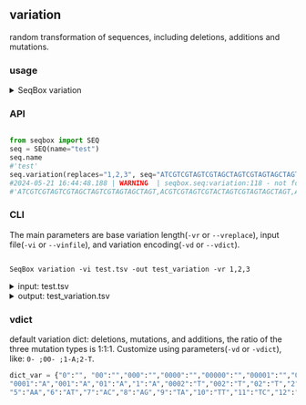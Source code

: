 ## variation

random transformation of sequences, including deletions, additions and mutations.


### usage

<details>
    <summary>SeqBox variation</summary>

    usage: SeqBox variation [-h] [-out OUT] [-od OUT_DIR] [-vi VIN] [-vr VREPLACE]
                            [-vd VDICT]

    optional arguments:
    -h, --help            show this help message and exit
    -out OUT, --out_file OUT
                            sequence out file with TSV format
    -od OUT_DIR, --out_dir OUT_DIR
                            out direction
    -vi VIN, --vinfile VIN
    -vr VREPLACE, --vreplace VREPLACE
                            replace base number, like: 1,2,3
    -vd VDICT, --vdict VDICT
                            variation dict, like: '1:A-2:T-3:C-4:G'

</details>


### API

```python

from seqbox import SEQ
seq = SEQ(name="test")
seq.name
#'test'
seq.variation(replaces="1,2,3", seq="ATCGTCGTAGTCGTAGCTAGTCGTAGTAGCTAGT")
#2024-05-21 16:44:48.188 | WARNING  | seqbox.seq:variation:118 - not found params dict_base, use default dict_base
#'ATCGTCGTAGTCGTAGCTAGTCGTAGTAGCTAGT,ACGTCGTAGTCGTACTAGTCGTAGTAGCTAGT,ATCGTCGTAGTGTAGTAGTCGTAGTAGCTAT'

```

### CLI

The main parameters are base variation length(`-vr` or `--vreplace`), input file(`-vi` or `--vinfile`), and variation encoding(`-vd` or `--vdict`).

```shell

SeqBox variation -vi test.tsv -out test_variation -vr 1,2,3

```


<details>
    <summary>input: test.tsv</summary>

    #seq
    ACCATTAGCACCAACAGGCAAGCTCCTGCACGGTA
    GTGCAGGCCCAACTTTCCCCACCTATAGGCTACGG
    GACCGGGCGGGACTTTCGCCCAATCATCACATACC
    AACCGGTAGTCGATGAGCGCTCATTAACACGAAGC
    GTTCTGGTCATTTATCCTCCCTCAGGTACGGATTT
    TTGCCGCTCAATTGAAAGGTACTGCCAGGAGTGTC
    AGGCCAGAACGGATATACTAGTTGCTCCAACCTGA
    ATTGACAGCAGGCGCAAGACATGCCCTAAGCCCTA
    GTAACTATCCCGAGTCGACGCAGATTGTGCTTCGG
    CGTAGCCTAGGCGTGGGATTATAACTCTCCGGTAA

</details>



<details>
    <summary>output: test_variation.tsv</summary>

    seq_raw	seq_var1	seq_var2	seq_var3
    ACCATTAGCACCAACAGGCAAGCTCCTGCACGGTA	ACCATAGCACCAACAGGCAAGCTCCTGCACGGTA	ACCATTAGCACCTACAGGCAGCTCCTGCACGGTA	ACCATTAGCACCAACAGGCAAGCTCCCGCCGGA
    GTGCAGGCCCAACTTTCCCCACCTATAGGCTACGG	GTGCAGGCCCAACTTTCCCCACCTATAGGATACGG	GTCAAGGCCCAACTTTCCCCACCTATAGGCTACGG	GTGCAGCCAACTTTCCCACCTATAGGCTACGG
    GACCGGGCGGGACTTTCGCCCAATCATCACATACC	GACCGCGGCGGGACTTTCGCCCAATCATCACATACC	GACCGGGCGGGACTTTCCCCAATGGATCACATACC	GACCGGGCGGGACTTTCGGCCAATCATCACATACA
    AACCGGTAGTCGATGAGCGCTCATTAACACGAAGC	AACCGGTAGTCGATAGCGCTCATTAACACGAAGC	AACCGGTAGTATGATGAGCGCTCATTAACACTAAGC	AACCGGTGTCGATGAGCGCTTCATTAACACGAAGC
    GTTCTGGTCATTTATCCTCCCTCAGGTACGGATTT	GTTCTGGTCATTTATCCTCCCTCAGGTACGGATTA	GTTCTGGTCATTTATCTCCCTCAGGTACGGATT	GTTCTGGTCATTATCCTCTTGTTCAGGTACGGATTT
    TTGCCGCTCAATTGAAAGGTACTGCCAGGAGTGTC	TTGCCGCTCAATTGAAAGGTACTGCCAGGAGTGTC	TTGCCGCTCAATTAAAGGTACTGCAGGAGTGTC	TTGCCGCTCAATTGTGGAAGGTACTGCCAGGCGTGTC
    AGGCCAGAACGGATATACTAGTTGCTCCAACCTGA	AGGCCAGAACGGATATACTAGTTGCTCCAACCTTA	AGGCCAGAACGCTATAAAACTAGTTGCTCCAACCTGA	AGGCACAACGGATATACTAGTGCTCCAACCTGA
    ATTGACAGCAGGCGCAAGACATGCCCTAAGCCCTA	ATTGACAGCAGGCGCAAACACATGCCCTAAGCCCTA	ATTGACAGCAGGCGCAAAACATGCCCTAAGCCTA	ATTGATGAGCAGGCGCAATACATGCCCTAGCCCTA
    GTAACTATCCCGAGTCGACGCAGATTGTGCTTCGG	GTAACTATCCCGAGTCGACGCAGATTGTGCTCGG	GTAACTATCCCGAGTCACGCAGATTGGAGCTTCGG	GTAACTATCCCGATCGACGCAGATTGTCCCTTCGG
    CGTAGCCTAGGCGTGGGATTATAACTCTCCGGTAA	CGTAGCCTAGGCGTGGGATATAACTCTCCGGTAA	CGTAAGCCTAGGCGTGGGATATAACTCTCCGGTAA	CGTAGCCGAAGCGTGGGATATAACTCTCCGGTAA

</details>


### vdict

default variation dict: deletions, mutations, and additions, the ratio of the three mutation types is 1:1:1. Customize using parameters(`-vd` or `-vdict`), like: `0- ;00- ;1-A;2-T`.

```python
dict_var = {"0":"", "00":"","000":"","0000":"","00000":"","00001":"","00002":"","00003":"","00004":"","00005":"","00006":"","00007":"","00008":"","00009":"","000010":"","000011":"",
"0001":"A","001":"A","01":"A","1":"A","0002":"T","002":"T","02":"T","2":"T","0003":"C","003":"C","03":"C","3":"C","04":"G","004":"G","0004":"G","4":"G",
"5":"AA","6":"AT","7":"AC","8":"AG","9":"TA","10":"TT","11":"TC","12":"TG","13":"CA","14":"CT","15":"CC","16":"CG","17":"GA","18":"GT","19":"GC","20":"GG"}
```

